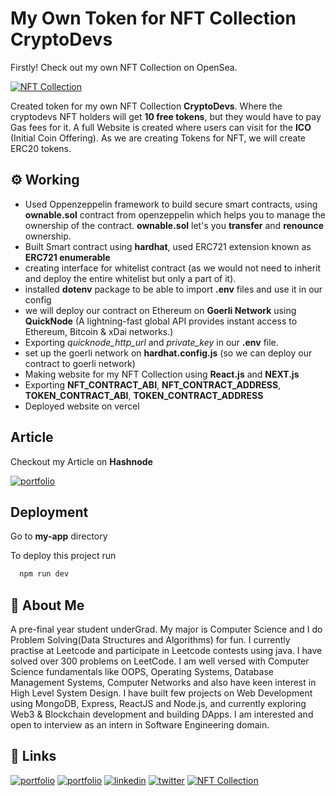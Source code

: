 # My Own Token for NFT Collection CryptoDevs

Firstly! Check out my own NFT Collection on OpenSea. 

[![NFT Collection](https://img.shields.io/badge/NFT_Collection-000?style=for-the-badge&logo=opensea&logoColor=white)](https://testnets.opensea.io/assets/goerli/0x3B564f2Ed3D6A57825244AdbEc371Be985Be772F/1)


Created token for my own NFT Collection **CryptoDevs**. Where the cryptodevs NFT holders 
will get **10 free tokens**, but they would have to pay Gas fees for it. 
A full Website is created where users can visit for the **ICO** (Initial Coin Offering). 
As we are creating Tokens for NFT, we will create ERC20 tokens. 
## ⚙️ Working

* Used Oppenzeppelin framework to build secure smart contracts, using **ownable.sol** contract from openzeppelin which helps you to manage the ownership of the contract. **ownable.sol** let's you **transfer** and **renounce** ownership.  
* Built Smart contract using **hardhat**, used ERC721 extension known as **ERC721 enumerable**
* creating interface for whitelist contract (as we would not need to inherit and deploy the entire whitelist but only a part of it). 
* installed **dotenv** package to be able to import **.env** files and use it in our config 
* we will deploy our contract on Ethereum on **Goerli Network** using **QuickNode** (A lightning-fast global API provides instant access to Ethereum, Bitcoin & xDai networks.)
* Exporting *quicknode_http_url* and *private_key* in our **.env** file. 
* set up the goerli network on **hardhat.config.js** (so we can deploy our contract to goerli network) 
* Making website for my NFT Collection using **React.js** and **NEXT.js** 
* Exporting **NFT_CONTRACT_ABI**, **NFT_CONTRACT_ADDRESS**, **TOKEN_CONTRACT_ABI**, **TOKEN_CONTRACT_ADDRESS**
* Deployed website on vercel 

## Article 

Checkout my Article on **Hashnode** 

[![portfolio](https://img.shields.io/badge/how_crypto_wallets_work-000?style=for-the-badge&logo=hashnode&logoColor=lightgreen)](https://student-communities.hashnode.dev/how-crypto-wallets-work)


## Deployment

Go to **my-app** directory 

To deploy this project run

```bash
  npm run dev 
```


## 🚀 About Me
A pre-final year student underGrad. My major is Computer Science and I do Problem Solving(Data Structures and Algorithms) for fun. I currently practise at Leetcode and participate in Leetcode contests using java. I have solved over 300 problems on LeetCode. I am well versed with Computer Science fundamentals like OOPS, Operating Systems, Database Management Systems, Computer Networks and also have keen interest in High Level System Design. I have built few projects on Web Development using MongoDB, Express, ReactJS and Node.js, and currently exploring Web3 & Blockchain development and building DApps. I am interested and open to interview as an intern in Software Engineering domain. 

## 🔗 Links
[![portfolio](https://img.shields.io/badge/LinkTree-000?style=for-the-badge&logo=linktree&logoColor=green)](https://linktr.ee/ft_utkarsh)
[![portfolio](https://img.shields.io/badge/my_portfolio-000?style=for-the-badge&logo=ko-fi&logoColor=white)](https://frosty-volhard-44eef0.netlify.app/)
[![linkedin](https://img.shields.io/badge/linkedin-0A66C2?style=for-the-badge&logo=linkedin&logoColor=white)](https://www.linkedin.com/in/utkarsh-hadgekar-9a0b411a5/)
[![twitter](https://img.shields.io/badge/twitter-1DA1F2?style=for-the-badge&logo=twitter&logoColor=white)](https://twitter.com/ft_utkarsh)
[![NFT Collection](https://img.shields.io/badge/NFT_Collection-000?style=for-the-badge&logo=opensea&logoColor=white)](https://testnets.opensea.io/assets/goerli/0x3B564f2Ed3D6A57825244AdbEc371Be985Be772F/1)
